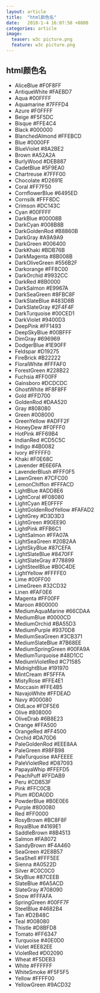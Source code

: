```yaml
---
layout: article
title:  "html颜色名"
date:   2018-1-4 16:07:50 +0800
categories: article
image:
  teaser: w3c picture.png
  feature: w3c picture.png
---
```


## html颜色名

- AliceBlue 	#F0F8FF	 
- AntiqueWhite 	#FAEBD7	 
- Aqua 	#00FFFF	 
- Aquamarine 	#7FFFD4	 
- Azure 	#F0FFFF	 
- Beige 	#F5F5DC	 
- Bisque 	#FFE4C4	 
- Black 	#000000	 
- BlanchedAlmond 	#FFEBCD	 
- Blue 	#0000FF	 
- BlueViolet 	#8A2BE2	 
- Brown 	#A52A2A	 
- BurlyWood 	#DEB887	 
- CadetBlue 	#5F9EA0	 
- Chartreuse 	#7FFF00	 
- Chocolate 	#D2691E	 
- Coral 	#FF7F50	 
- CornflowerBlue 	#6495ED	 
- Cornsilk 	#FFF8DC	 
- Crimson 	#DC143C	 
- Cyan 	#00FFFF	 
- DarkBlue 	#00008B	 
- DarkCyan 	#008B8B	 
- DarkGoldenRod 	#B8860B	 
- DarkGray 	#A9A9A9	 
- DarkGreen 	#006400	 
- DarkKhaki 	#BDB76B	 
- DarkMagenta 	#8B008B	 
- DarkOliveGreen 	#556B2F	 
- Darkorange 	#FF8C00	 
- DarkOrchid 	#9932CC	 
- DarkRed 	#8B0000	 
- DarkSalmon 	#E9967A	 
- DarkSeaGreen 	#8FBC8F	 
- DarkSlateBlue 	#483D8B	 
- DarkSlateGray 	#2F4F4F	 
- DarkTurquoise 	#00CED1	 
- DarkViolet 	#9400D3	 
- DeepPink 	#FF1493	 
- DeepSkyBlue 	#00BFFF	 
- DimGray 	#696969	 
- DodgerBlue 	#1E90FF	 
- Feldspar 	#D19275	 
- FireBrick 	#B22222	 
- FloralWhite 	#FFFAF0	 
- ForestGreen 	#228B22	 
- Fuchsia 	#FF00FF	 
- Gainsboro 	#DCDCDC	 
- GhostWhite 	#F8F8FF	 
- Gold 	#FFD700	 
- GoldenRod 	#DAA520	 
- Gray 	#808080	 
- Green 	#008000	 
- GreenYellow 	#ADFF2F	 
- HoneyDew 	#F0FFF0	 
- HotPink 	#FF69B4	 
- IndianRed  	#CD5C5C	 
- Indigo  	#4B0082	 
- Ivory 	#FFFFF0	 
- Khaki 	#F0E68C	 
- Lavender 	#E6E6FA	 
- LavenderBlush 	#FFF0F5	 
- LawnGreen 	#7CFC00	 
- LemonChiffon 	#FFFACD	 
- LightBlue 	#ADD8E6	 
- LightCoral 	#F08080	 
- LightCyan 	#E0FFFF	 
- LightGoldenRodYellow 	#FAFAD2	 
- LightGrey 	#D3D3D3	 
- LightGreen 	#90EE90	 
- LightPink 	#FFB6C1	 
- LightSalmon 	#FFA07A	 
- LightSeaGreen 	#20B2AA	 
- LightSkyBlue 	#87CEFA	 
- LightSlateBlue 	#8470FF	 
- LightSlateGray 	#778899	 
- LightSteelBlue 	#B0C4DE	 
- LightYellow 	#FFFFE0	 
- Lime 	#00FF00	 
- LimeGreen 	#32CD32	 
- Linen 	#FAF0E6	 
- Magenta 	#FF00FF	 
- Maroon 	#800000	 
- MediumAquaMarine 	#66CDAA	 
- MediumBlue 	#0000CD	 
- MediumOrchid 	#BA55D3	 
- MediumPurple 	#9370D8	 
- MediumSeaGreen 	#3CB371	 
- MediumSlateBlue 	#7B68EE	 
- MediumSpringGreen 	#00FA9A	 
- MediumTurquoise 	#48D1CC	 
- MediumVioletRed 	#C71585	 
- MidnightBlue 	#191970	 
- MintCream 	#F5FFFA	 
- MistyRose 	#FFE4E1	 
- Moccasin 	#FFE4B5	 
- NavajoWhite 	#FFDEAD	 
- Navy 	#000080	 
- OldLace 	#FDF5E6	 
- Olive 	#808000	 
- OliveDrab 	#6B8E23	 
- Orange 	#FFA500	 
- OrangeRed 	#FF4500	 
- Orchid 	#DA70D6	 
- PaleGoldenRod 	#EEE8AA	 
- PaleGreen 	#98FB98	 
- PaleTurquoise 	#AFEEEE	 
- PaleVioletRed 	#D87093	 
- PapayaWhip 	#FFEFD5	 
- PeachPuff 	#FFDAB9	 
- Peru 	#CD853F	 
- Pink 	#FFC0CB	 
- Plum 	#DDA0DD	 
- PowderBlue 	#B0E0E6	 
- Purple 	#800080	 
- Red 	#FF0000	 
- RosyBrown 	#BC8F8F	 
- RoyalBlue 	#4169E1	 
- SaddleBrown 	#8B4513	 
- Salmon 	#FA8072	 
- SandyBrown 	#F4A460	 
- SeaGreen 	#2E8B57	 
- SeaShell 	#FFF5EE	 
- Sienna 	#A0522D	 
- Silver 	#C0C0C0	 
- SkyBlue 	#87CEEB	 
- SlateBlue 	#6A5ACD	 
- SlateGray 	#708090	 
- Snow 	#FFFAFA	 
- SpringGreen 	#00FF7F	 
- SteelBlue 	#4682B4	 
- Tan 	#D2B48C	 
- Teal 	#008080	 
- Thistle 	#D8BFD8	 
- Tomato 	#FF6347	 
- Turquoise 	#40E0D0	 
- Violet 	#EE82EE	 
- VioletRed 	#D02090	 
- Wheat 	#F5DEB3	 
- White 	#FFFFFF	 
- WhiteSmoke 	#F5F5F5	 
- Yellow 	#FFFF00	 
- YellowGreen 	#9ACD32
